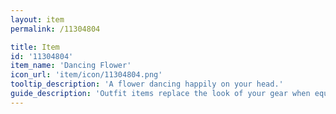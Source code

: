 ```yaml
---
layout: item
permalink: /11304804

title: Item
id: '11304804'
item_name: 'Dancing Flower'
icon_url: 'item/icon/11304804.png'
tooltip_description: 'A flower dancing happily on your head.'
guide_description: 'Outfit items replace the look of your gear when equipped.'
---
```

